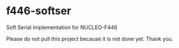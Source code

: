 # f446-softser
Soft Serial Implementation for NUCLEO-F446

Please do not pull this project because it is not done yet. Thank you.
